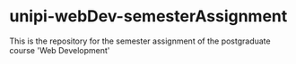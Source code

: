 # unipi-webDev-semesterAssignment

This is the repository for the semester assignment of the postgraduate course 'Web Development'
